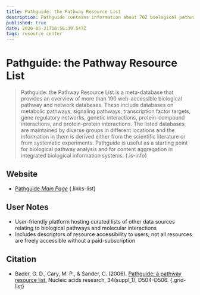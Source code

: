```yaml
---
title: Pathguide: the Pathway Resource List
description: Pathguide contains information about 702 biological pathway related resources and molecular interaction related resources.
published: true
date: 2020-05-21T16:56:39.547Z
tags: resource center
---
```


# Pathguide: the Pathway Resource List

> Pathguide: the Pathway Resource List is a meta-database that provides an overview of more than 190 web-accessible biological pathway and network databases. These include databases on metabolic pathways, signaling pathways, transcription factor targets, gene regulatory networks, genetic interactions, protein-compound interactions, and protein-protein interactions. The listed databases are maintained by diverse groups in different locations and the information in them is derived either from the scientific literature or from systematic experiments. Pathguide is useful as a starting point for biological pathway analysis and for content aggregation in integrated biological information systems.
{.is-info}

## Website

- [Pathguide *Main Page*](http://pathguide.org/)
{.links-list}

## User Notes
- User-friendly platform hosting curated lists of other data sources relating to biological pathways and molecular interactions
- Includes descriptors of resource accessibility to users; not all resources are freely accessible without a paid-subscription

## Citation

- Bader, G. D., Cary, M. P., & Sander, C. (2006). [Pathguide: a pathway resource list.](https://www.ncbi.nlm.nih.gov/pubmed/16381921?dopt=Abstract) Nucleic acids research, 34(suppl_1), D504-D506.
{.grid-list}